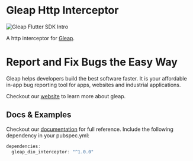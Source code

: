 # Gleap Http Interceptor

![Gleap Flutter SDK Intro](https://raw.githubusercontent.com/GleapSDK/iOS-SDK/main/imgs/gleapheader.png)

A http interceptor for [Gleap](https://pub.dev/packages/gleap_sdk).

# Report and Fix Bugs the Easy Way

Gleap helps developers build the best software faster. It is your affordable in-app bug reporting tool for apps, websites and industrial applications.

Checkout our [website](https://gleap.io) to learn more about gleap.

## Docs & Examples

Checkout our [documentation](https://docs.gleap.io/docs/flutter-sdk) for full reference. Include the following dependency in your pubspec.yml:

```dart
dependencies:
  gleap_dio_interceptor: "^1.0.0"
```